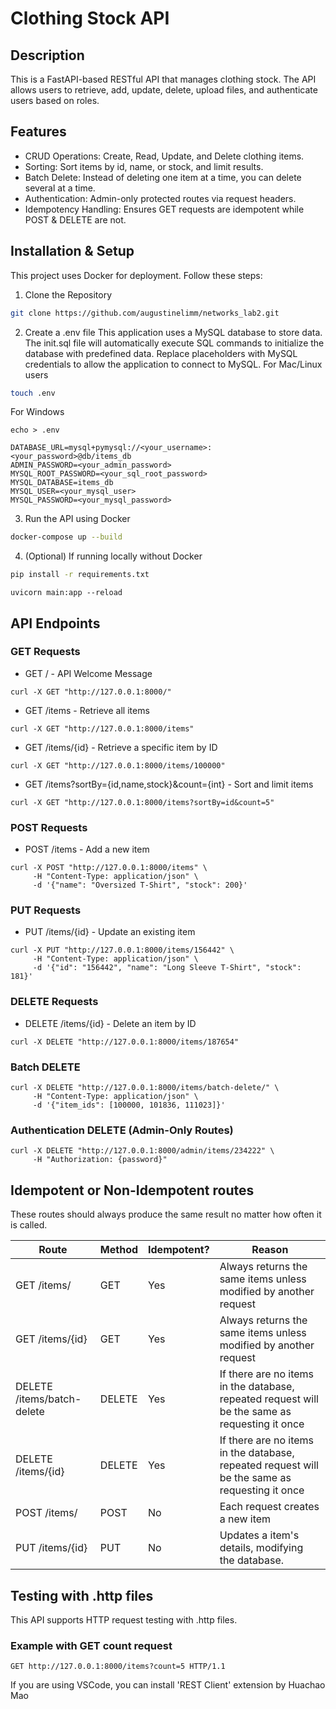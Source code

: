 # Clothing Stock API
## Description

This is a FastAPI-based RESTful API that manages clothing stock. The API allows users to retrieve, add, update, delete, upload files, and authenticate users based on roles.

## Features

- CRUD Operations: Create, Read, Update, and Delete clothing items.
- Sorting: Sort items by id, name, or stock, and limit results.
- Batch Delete: Instead of deleting one item at a time, you can delete several at a time.
- Authentication: Admin-only protected routes via request headers.
- Idempotency Handling: Ensures GET requests are idempotent while POST & DELETE are not.

## Installation & Setup

This project uses Docker for deployment. Follow these steps:

1. Clone the Repository
```sh
git clone https://github.com/augustinelimm/networks_lab2.git

```
2. Create a .env file
This application uses a MySQL database to store data. The init.sql file will automatically execute SQL commands to initialize the database with predefined data. Replace placeholders with MySQL credentials to allow the application to connect to MySQL.
For Mac/Linux users
```sh
touch .env
```
For Windows
```
echo > .env
```
```
DATABASE_URL=mysql+pymysql://<your_username>:<your_password>@db/items_db
ADMIN_PASSWORD=<your_admin_password>
MYSQL_ROOT_PASSWORD=<your_sql_root_password>
MYSQL_DATABASE=items_db
MYSQL_USER=<your_mysql_user>
MYSQL_PASSWORD=<your_mysql_password>
```
3. Run the API using Docker
```sh
docker-compose up --build
```
4. (Optional) If running locally without Docker
```sh
pip install -r requirements.txt
```
```
uvicorn main:app --reload
```

## API Endpoints

### GET Requests

 - GET / - API Welcome Message
 ```
 curl -X GET "http://127.0.0.1:8000/"
 ```
 - GET /items - Retrieve all items
 ```
 curl -X GET "http://127.0.0.1:8000/items"
 ```
 - GET /items/{id} - Retrieve a specific item by ID
 ```
 curl -X GET "http://127.0.0.1:8000/items/100000"
 ```
 - GET /items?sortBy={id,name,stock}&count={int} - Sort and limit items
 ```
 curl -X GET "http://127.0.0.1:8000/items?sortBy=id&count=5"
 ```

 ### POST Requests

 - POST /items - Add a new item

```
curl -X POST "http://127.0.0.1:8000/items" \
     -H "Content-Type: application/json" \
     -d '{"name": "Oversized T-Shirt", "stock": 200}'
```

### PUT Requests

- PUT /items/{id} - Update an existing item

```
curl -X PUT "http://127.0.0.1:8000/items/156442" \
     -H "Content-Type: application/json" \
     -d '{"id": "156442", "name": "Long Sleeve T-Shirt", "stock": 181}'
```

### DELETE Requests

- DELETE /items/{id} - Delete an item by ID

```
curl -X DELETE "http://127.0.0.1:8000/items/187654"
```

### Batch DELETE

```
curl -X DELETE "http://127.0.0.1:8000/items/batch-delete/" \
     -H "Content-Type: application/json" \
     -d '{"item_ids": [100000, 101836, 111023]}'
```

### Authentication DELETE (Admin-Only Routes)

```
curl -X DELETE "http://127.0.0.1:8000/admin/items/234222" \
     -H "Authorization: {password}"
```

## Idempotent or Non-Idempotent routes

These routes should always produce the same result no matter how often it is called.

| Route | Method | Idempotent? | Reason|
|-------|--------|--------------|------|
|GET /items/ | GET |Yes|Always returns the same items unless modified by another request|
|GET /items/{id}|GET|Yes|Always returns the same items unless modified by another request|
|DELETE /items/batch-delete|DELETE|Yes|If there are no items in the database, repeated request will be the same as requesting it once|
|DELETE /items/{id}|DELETE|Yes|If there are no items in the database, repeated request will be the same as requesting it once|
|POST /items/|POST|No|Each request creates a new item|
|PUT /items/{id}|PUT|No|	Updates a item's details, modifying the database.|

## Testing with .http files

This API supports HTTP request testing with .http files.

### Example with GET count request

```
GET http://127.0.0.1:8000/items?count=5 HTTP/1.1
```
If you are using VSCode, you can install 'REST Client' extension by Huachao Mao

